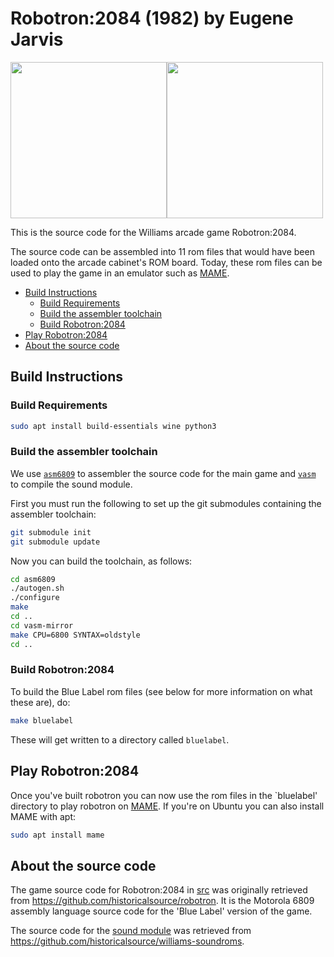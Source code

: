 # Robotron:2084 (1982) by Eugene Jarvis
<img src="https://user-images.githubusercontent.com/58846/126560318-91a00656-8c6d-46f1-9ace-2682d46403c7.png" height=250><img src="https://user-images.githubusercontent.com/58846/126560521-dce16621-3c6b-4a8a-95ef-605770977b81.gif" height=250>

This is the source code for the Williams arcade game Robotron:2084.

The source code can be assembled into 11 rom files that would have been loaded
onto the arcade cabinet's ROM board. Today, these rom files can be used to play
the game in an emulator such as [MAME](https://www.mamedev.org/release.html).


<!-- vim-markdown-toc GFM -->

* [Build Instructions](#build-instructions)
  * [Build Requirements](#build-requirements)
  * [Build the assembler toolchain](#build-the-assembler-toolchain)
  * [Build Robotron:2084](#build-robotron2084)
* [Play Robotron:2084](#play-robotron2084)
* [About the source code](#about-the-source-code)

<!-- vim-markdown-toc -->
## Build Instructions

### Build Requirements
```sh
sudo apt install build-essentials wine python3
```

### Build the assembler toolchain

We use [`asm6809`](https://www.6809.org.uk/asm6809/) to assembler the source code for the main game and [`vasm`](http://www.compilers.de/vasm.html) to compile
the sound module. 

First you must run the following to set up the git submodules containing the assembler toolchain:

```sh
git submodule init
git submodule update
```

Now you can build the toolchain, as follows:

```sh
cd asm6809
./autogen.sh
./configure
make 
cd ..
cd vasm-mirror
make CPU=6800 SYNTAX=oldstyle
cd ..
```

### Build Robotron:2084

To build the Blue Label rom files (see below for more information on what these are), do:
```sh
make bluelabel
```
These will get written to a directory called `bluelabel`.

## Play Robotron:2084

Once you've built robotron you can now use the rom files in the `bluelabel' directory to play robotron on [MAME](https://www.mamedev.org/release.html). If you're on Ubuntu you can also install MAME with apt:
```sh
sudo apt install mame
```

## About the source code
The game source code for Robotron:2084 in [src](src) was originally retrieved from
https://github.com/historicalsource/robotron. It is the Motorola 6809 assembly language
source code for the 'Blue Label' version of the game.

The source code for the [sound module](src/VSNDRM3.SRC) was retrieved from https://github.com/historicalsource/williams-soundroms.

